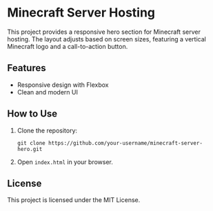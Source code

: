 # Minecraft Server Hosting

This project provides a responsive hero section for Minecraft server hosting. The layout adjusts based on screen sizes, featuring a vertical Minecraft logo and a call-to-action button.

## Features

- Responsive design with Flexbox
- Clean and modern UI

## How to Use

1. Clone the repository:
   ```
   git clone https://github.com/your-username/minecraft-server-hero.git
   ```
2. Open `index.html` in your browser.

## License

This project is licensed under the MIT License.
